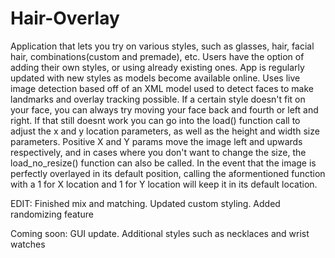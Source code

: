 # Hair-Overlay
Application that lets you try on various styles, such as glasses, hair, facial hair, combinations(custom and premade), etc. Users have the option of adding their own
styles, or using already existing ones. App is regularly updated with new styles as models become available online. Uses live image detection based off of an
XML model used to detect faces to make landmarks and overlay tracking possible. If a certain style doesn't fit on your face, you can always try moving 
your face back and fourth or left and right. If that still doesnt work you can go into the load() function call to adjust the x and y location parameters, as well as
the height and width size parameters. Positive X and Y params move the image left and upwards respectively, and in cases where you don't want to change the size, the 
load_no_resize() function can also be called. In the event that the image is perfectly overlayed in its default position, calling the aformentioned function with a 1 for
X location and 1 for Y location will keep it in its default location. 

EDIT: Finished mix and matching. Updated custom styling. Added randomizing feature

Coming soon: GUI update. Additional styles such as necklaces and wrist watches
